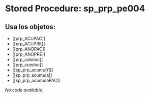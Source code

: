 # Stored Procedure: sp_prp_pe004

## Usa los objetos:
- [[prp_ACUPAC]]
- [[prp_ACUPRE]]
- [[prp_ANOPAC]]
- [[prp_ANOPRE]]
- [[prp_cabdoc]]
- [[prp_cuedoc]]
- [[sp_prp_acumu01]]
- [[sp_prp_acumula]]
- [[sp_prp_acumulaPAC]]

*No code available.*
